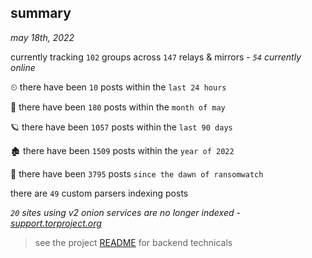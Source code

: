 
## summary
_may 18th, 2022_

currently tracking `102` groups across `147` relays & mirrors - _`54` currently online_

⏲ there have been `10` posts within the `last 24 hours`

🦈 there have been `180` posts within the `month of may`

🪐 there have been `1057` posts within the `last 90 days`

🏚 there have been `1509` posts within the `year of 2022`

🦕 there have been `3795` posts `since the dawn of ransomwatch`

there are `49` custom parsers indexing posts

_`20` sites using v2 onion services are no longer indexed - [support.torproject.org](https://support.torproject.org/onionservices/v2-deprecation/)_

> see the project [README](https://github.com/joshhighet/ransomwatch#ransomwatch--) for backend technicals
